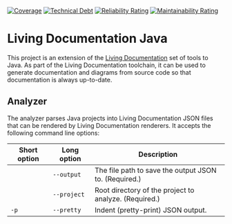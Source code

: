 [![Coverage](https://sonarcloud.io/api/project_badges/measure?project=Ali-chakaroun_ISEP-LivingDocumentation&metric=coverage)](https://sonarcloud.io/summary/new_code?id=Ali-chakaroun_ISEP-LivingDocumentation)
[![Technical Debt](https://sonarcloud.io/api/project_badges/measure?project=Ali-chakaroun_ISEP-LivingDocumentation&metric=sqale_index)](https://sonarcloud.io/summary/new_code?id=Ali-chakaroun_ISEP-LivingDocumentation)
[![Reliability Rating](https://sonarcloud.io/api/project_badges/measure?project=Ali-chakaroun_ISEP-LivingDocumentation&metric=reliability_rating)](https://sonarcloud.io/summary/new_code?id=Ali-chakaroun_ISEP-LivingDocumentation)
[![Maintainability Rating](https://sonarcloud.io/api/project_badges/measure?project=Ali-chakaroun_ISEP-LivingDocumentation&metric=sqale_rating)](https://sonarcloud.io/summary/new_code?id=Ali-chakaroun_ISEP-LivingDocumentation)
# Living Documentation Java

This project is an extension of the [Living Documentation][ldoc] set of tools to
Java. As part of the Living Documentation toolchain, it can be used to generate
documentation and diagrams from source code so that documentation is always
up-to-date.

## Analyzer

The analyzer parses Java projects into Living Documentation JSON files that can
be rendered by Living Documentation renderers. It accepts the following command
line options:

| Short option | Long option | Description |
| ------------ | ----------- | ----------- |
|  | `--output` | The file path to save the output JSON to. (Required.) |
|  | `--project` | Root directory of the project to analyze. (Required.) |
| `-p` | `--pretty` | Indent (pretty-print) JSON output.  |


[ldoc]: https://github.com/eNeRGy164/LivingDocumentation

